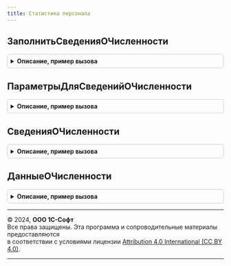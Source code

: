 ```yaml
---
title: Статистика персонала
---
```



## ЗаполнитьСведенияОЧисленности
<details style="margin: 1em 0; padding: 0.5em; border: 1px solid #ccc; border-radius: 6px;">

<summary style="font-weight: bold; cursor: pointer;">Описание, пример вызова</summary>

```bsl

// Заполняет переданную таблицу значений сведениями о численности сотрудников
//
// Параметры:
//  СведенияОЧисленности                - см. СведенияОЧисленности()
//  ПараметрыДляСведенийОЧисленности    - см. ПараметрыДляСведенийОЧисленности()
//
Процедура ЗаполнитьСведенияОЧисленности(СведенияОЧисленности, Знач ПараметрыДляСведенийОЧисленности) Экспорт
```

Пример вызова
```bsl
СтатистикаПерсонала.ЗаполнитьСведенияОЧисленности(СведенияОЧисленности, ПараметрыДляСведенийОЧисленности) 
```
</details>

## ПараметрыДляСведенийОЧисленности
<details style="margin: 1em 0; padding: 0.5em; border: 1px solid #ccc; border-radius: 6px;">

<summary style="font-weight: bold; cursor: pointer;">Описание, пример вызова</summary>

```bsl

// См. СтатистикаПерсоналаВнутренний.ПараметрыДляСведенийОЧисленности.
Функция ПараметрыДляСведенийОЧисленности() Экспорт
```

Пример вызова
```bsl
Результат = СтатистикаПерсонала.ПараметрыДляСведенийОЧисленности() 
```
</details>

## СведенияОЧисленности
<details style="margin: 1em 0; padding: 0.5em; border: 1px solid #ccc; border-radius: 6px;">

<summary style="font-weight: bold; cursor: pointer;">Описание, пример вызова</summary>

```bsl

// См. СтатистикаПерсоналаВнутренний.СведенияОЧисленности.
Функция СведенияОЧисленности(РазрядностьПоказателей = 2) Экспорт
```

Пример вызова
```bsl
Результат = СтатистикаПерсонала.СведенияОЧисленности(РазрядностьПоказателей);
```
</details>

## ДанныеОЧисленности
<details style="margin: 1em 0; padding: 0.5em; border: 1px solid #ccc; border-radius: 6px;">

<summary style="font-weight: bold; cursor: pointer;">Описание, пример вызова</summary>

```bsl

// Возвращает объект для хранения данных о численности
// Возвращаемое значение:
//   Структура:
//   * СреднесписочнаяЧисленностьРаботников - Число
//   * СреднесписочнаяЧисленностьЖенщин - Число
//   * СреднесписочнаяЧисленностьИнвалидов - Число
//   * ЧисленностьРаботников - Число
//   * ЧисленностьЖенщин - Число
//   * ЧисленностьИнвалидов - Число
//
Функция ДанныеОЧисленности() Экспорт
```

Пример вызова
```bsl
Результат = СтатистикаПерсонала.ДанныеОЧисленности() 
```
</details>

---

© 2024, **ООО 1С-Софт**  
Все права защищены. Эта программа и сопроводительные материалы предоставляются  
в соответствии с условиями лицензии [Attribution 4.0 International (CC BY 4.0)](https://creativecommons.org/licenses/by/4.0/legalcode).

---
